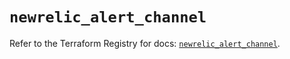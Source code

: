 # `newrelic_alert_channel`

Refer to the Terraform Registry for docs: [`newrelic_alert_channel`](https://registry.terraform.io/providers/newrelic/newrelic/3.68.0/docs/resources/alert_channel).

